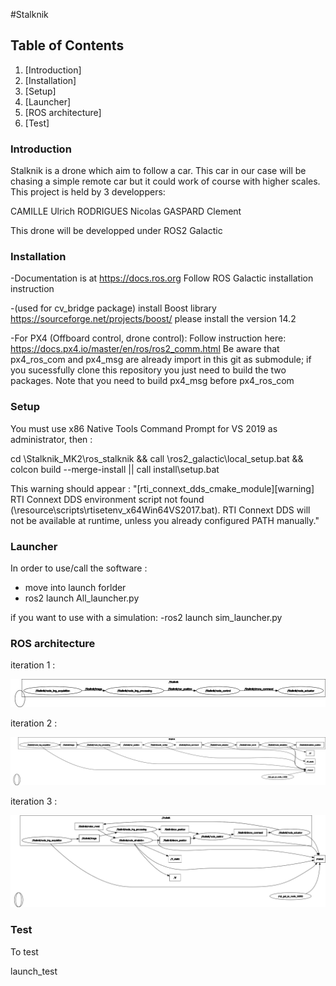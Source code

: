 
#Stalknik

## Table of Contents


1. [Introduction]
2. [Installation]
3. [Setup]
4. [Launcher]
5. [ROS architecture]
6. [Test]

### Introduction

Stalknik is a drone which aim to follow a car.
This car in our case will be chasing a simple remote car but it could work of course with higher scales.
This project is held by 3 developpers: 

CAMILLE Ulrich
RODRIGUES Nicolas
GASPARD Clement

This drone will be developped under ROS2 Galactic

### Installation

-Documentation is at https://docs.ros.org
Follow ROS Galactic installation instruction

-(used for cv_bridge package) install Boost library 
https://sourceforge.net/projects/boost/
please install the version 14.2

-For PX4 (Offboard control, drone control):
Follow instruction here: https://docs.px4.io/master/en/ros/ros2_comm.html
Be aware that px4_ros_com and px4_msg are already import in this git as submodule; if you sucessfully clone this repository you just need to build the two packages. 
Note that you need to build px4_msg before px4_ros_com

### Setup

You must use x86 Native Tools Command Prompt for VS 2019 as administrator, then :

cd <path to repository>\Stalknik_MK2\ros_stalknik && call <path to ros>\ros2_galactic\local_setup.bat && colcon build --merge-install || call install\setup.bat

This warning should appear :
"[rti_connext_dds_cmake_module][warning] RTI Connext DDS environment script not found (\resource\scripts\rtisetenv_x64Win64VS2017.bat). RTI Connext DDS will not be available at runtime, unless you already configured PATH manually."

### Launcher

In order to use/call the software :
- move into launch forlder
- ros2 launch All_launcher.py

if you want to use with a simulation:
-ros2 launch sim_launcher.py


### ROS architecture

iteration 1 :

![My Image](https://github.com/camillul/Stalknik_MK2/blob/main/PFE_image/rosgraph10022022.png)

iteration 2 :

![My Image](https://github.com/camillul/Stalknik_MK2/blob/main/PFE_image/rosgraph22022022.png)

iteration 3 :

![My Image](https://github.com/camillul/Stalknik_MK2/blob/main/PFE_image/rosgraph27022022.png)

### Test

To test

launch_test <path to test file>

